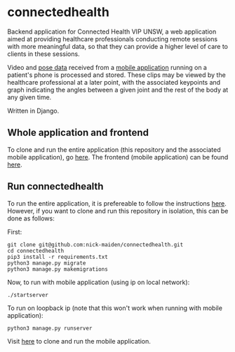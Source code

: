 # connectedhealth
Backend application for Connected Health VIP UNSW, a web application aimed at providing healthcare professionals conducting remote sessions with more meaningful data, so that they can provide a higher level of care to clients in these sessions.

Video and [pose data](https://viso.ai/deep-learning/pose-estimation-ultimate-overview/#:~:text=Accordingly%2C%20pose%20estimation%20allows%20programs,of%20a%20person%20or%20object.) received from a [mobile application](https://github.com/realRickyNguyen/ExpoCAMwithTensor) running on a patient's phone is processed and stored. These clips may be viewed by the healthcare professional at a later point, with the associated keypoints and graph indicating the angles between a given joint and the rest of the body at any given time.

Written in Django.

## Whole application and frontend
To clone and run the entire application (this repository and the associated mobile application), go [here](https://github.com/SIXRIP7ER/connectedHealthApp).
The frontend (mobile application) can be found [here](https://github.com/realRickyNguyen/ExpoCAMwithTensor).

## Run connectedhealth
To run the entire application, it is prefereable to follow the instructions [here](https://github.com/SIXRIP7ER/connectedHealthApp). However, if you want to clone and run this repository in isolation, this can be done as follows:

First:
```
git clone git@github.com:nick-maiden/connectedhealth.git
cd connectedhealth
pip3 install -r requirements.txt
python3 manage.py migrate
python3 manage.py makemigrations
```

Now, to run with mobile application (using ip on local network):
```
./startserver
```

To run on loopback ip (note that this won't work when running with mobile application):
```
python3 manage.py runserver
```

Visit [here](https://github.com/realRickyNguyen/ExpoCAMwithTensor) to clone and run the mobile application.
